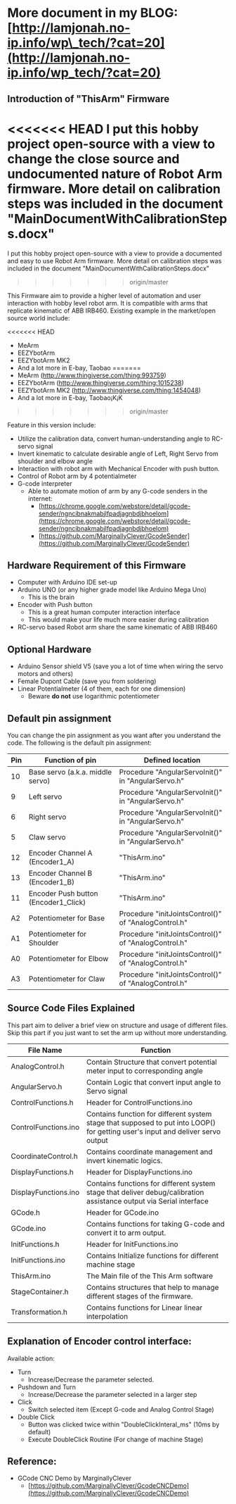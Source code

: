 

# More document in my BLOG: [http://lamjonah.no-ip.info/wp\_tech/?cat=20](http://lamjonah.no-ip.info/wp_tech/?cat=20)

## Introduction of &quot;ThisArm&quot; Firmware

<<<<<<< HEAD
I put this hobby project open-source with a view to change the close source and undocumented nature of Robot Arm firmware. More detail on calibration steps was included in the document &quot;MainDocumentWithCalibrationSteps.docx&quot;
=======
I put this hobby project open-source with a view to provide a documented and easy to use Robot Arm firmware. More detail on calibration steps was included in the document &quot;MainDocumentWithCalibrationSteps.docx&quot;
>>>>>>> origin/master

This Firmware aim to provide a higher level of automation and user interaction with hobby level robot arm. It is compatible with arms that replicate kinematic of ABB IRB460.  Existing example in the market/open source world include:

<<<<<<< HEAD
- MeArm
- EEZYbotArm
- EEZYbotArm MK2
- And a lot more in E-bay, Taobao
=======
- MeArm  (http://www.thingiverse.com/thing:993759)
- EEZYbotArm (http://www.thingiverse.com/thing:1015238)
- EEZYbotArm MK2 (http://www.thingiverse.com/thing:1454048)
- And a lot more in E-bay, Taobao¡K¡K
>>>>>>> origin/master

Feature in this version include:

- Utilize the calibration data, convert human-understanding angle to RC-servo signal
- Invert kinematic to calculate desirable angle of Left, Right Servo from shoulder and elbow angle
- Interaction with robot arm with Mechanical Encoder with push button.
- Control of Robot arm by 4 potentialmeter
- G-code interpreter
  - Able to automate motion of arm by any G-code senders in the internet:
    - [https://chrome.google.com/webstore/detail/gcode-sender/ngncibnakmabjlfpadjagnbdjbhoelom](https://chrome.google.com/webstore/detail/gcode-sender/ngncibnakmabjlfpadjagnbdjbhoelom)
    - [https://github.com/MarginallyClever/GcodeSender](https://github.com/MarginallyClever/GcodeSender)

## Hardware Requirement of this Firmware

- Computer with Arduino IDE set-up
- Arduino UNO (or any higher grade model like Arduino Mega Uno)
  - This is the brain
- Encoder with Push button
  - This is a great human computer interaction interface
  - This would make your life much more easier during calibration
- RC-servo based Robot arm share the same kinematic of ABB IRB460

## Optional Hardware

- Arduino Sensor shield V5 (save you a lot of time when wiring the servo motors and others)
- Female Dupont Cable (save you from soldering)
- Linear Potentialmeter (4 of them, each for one dimension)
  - Beware **do not** use logarithmic potentiometer

## Default pin assignment

You can change the pin assignment as you want after you understand the code. The following is the default pin assignment:

| Pin | Function of pin | Defined location |
| --- | --- | --- |
| 10 | Base servo (a.k.a. middle servo) | Procedure &quot;AngularServoInit()&quot; in &quot;AngularServo.h&quot; |
| 9 | Left servo   | Procedure &quot;AngularServoInit()&quot; in &quot;AngularServo.h&quot; |
| 6 | Right servo | Procedure &quot;AngularServoInit()&quot; in &quot;AngularServo.h&quot; |
| 5 | Claw servo | Procedure &quot;AngularServoInit()&quot; in &quot;AngularServo.h&quot; |
| 12 | Encoder Channel A (Encoder1\_A) | &quot;ThisArm.ino&quot; |
| 13 | Encoder Channel B (Encoder1\_B) | &quot;ThisArm.ino&quot; |
| 11 | Encoder Push button (Encoder1\_Click) | &quot;ThisArm.ino&quot; |
| A2 | Potentiometer for Base | Procedure &quot;initJointsControl()&quot; of &quot;AnalogControl.h&quot; |
| A1 | Potentiometer for Shoulder | Procedure &quot;initJointsControl()&quot; of &quot;AnalogControl.h&quot; |
| A0 | Potentiometer for Elbow | Procedure &quot;initJointsControl()&quot; of &quot;AnalogControl.h&quot; |
| A3 | Potentiometer for Claw | Procedure &quot;initJointsControl()&quot; of &quot;AnalogControl.h&quot; |

## Source Code Files Explained

This part aim to deliver a brief view on structure and usage of different files. Skip this part if you just want to set the arm up without more understanding.

| File Name | Function |
| --- | --- |
| AnalogControl.h | Contain Structure that convert  potential meter input to corresponding angle |
| AngularServo.h | Contain Logic that convert input angle to Servo signal |
| ControlFunctions.h | Header for ControlFunctions.ino |
| ControlFunctions.ino | Contains function for different system stage that supposed to put into LOOP() for getting user&#39;s input and deliver servo output |
| CoordinateControl.h | Contains coordinate management and invert kinematic logics. |
| DisplayFunctions.h | Header for DisplayFunctions.ino |
| DisplayFunctions.ino | Contains functions for different system stage that deliver debug/calibration assistance output via Serial interface |
| GCode.h | Header for GCode.ino |
| GCode.ino | Contains functions for taking G-code and convert it to arm output. |
| InitFunctions.h | Header for InitFunctions.ino |
| InitFunctions.ino | Contains Initialize functions for different machine stage |
| ThisArm.ino | The Main file of the This Arm software |
| StageContainer.h | Contains structures that help to manage different stages of the firmware. |
| Transformation.h | Contains functions for Linear linear interpolation |

## Explanation of Encoder control interface:

Available action:

- Turn
  - Increase/Decrease the parameter selected.
- Pushdown and Turn
  - Increase/Decrease the parameter selected in a larger step
- Click
  - Switch selected item (Except G-code and Analog Control Stage)
- Double Click
  - Button was clicked twice within &quot;DoubleClickInteral\_ms&quot; (10ms by default)
  - Execute DoubleClick Routine (For change of machine Stage)

## Reference:

- GCode CNC Demo by MarginallyClever
  - [https://github.com/MarginallyClever/GcodeCNCDemo](https://github.com/MarginallyClever/GcodeCNCDemo)

